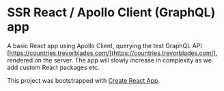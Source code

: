# SSR React / Apollo Client (GraphQL) app

A basic React app using Apollo Client, querying the test GraphQL API [https://countries.trevorblades.com/](https://countries.trevorblades.com/), rendered on the server. The app will slowly increase in complexity as we add custom React packages etc.

This project was bootstrapped with [Create React App](https://github.com/facebook/create-react-app). 

